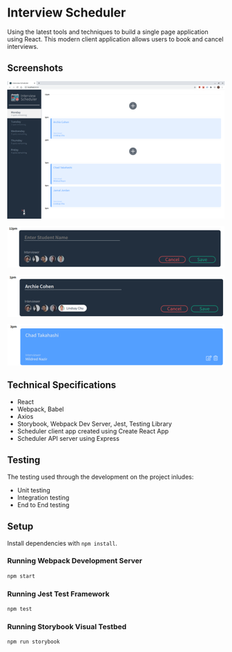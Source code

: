 # Interview Scheduler
  Using the latest tools and techniques to build a single page application using React. This modern client application allows users to book and cancel interviews.

## Screenshots
!["Scheduler Full Page"](https://github.com/ohoktnt/scheduler/blob/master/docs/Scheduler-Full.png?raw=true)

!["Form to book an interview"](https://github.com/ohoktnt/scheduler/blob/master/docs/Scheduler-Form.png?raw=true)

!["Completed form/Edit interview View"](https://github.com/ohoktnt/scheduler/blob/master/docs/Scheduler-EditView.png?raw=true)

!["Hover over booked interview"](https://github.com/ohoktnt/scheduler/blob/master/docs/Scheduler-hover.png?raw=true)

## Technical Specifications
- React
- Webpack, Babel
- Axios
- Storybook, Webpack Dev Server, Jest, Testing Library 
- Scheduler client app created using Create React App
- Scheduler API server using Express

## Testing
  The testing used through the development on the project inludes: 
  - Unit testing 
  - Integration testing
  - End to End testing

## Setup

Install dependencies with `npm install`.

### Running Webpack Development Server

```sh
npm start
```

### Running Jest Test Framework

```sh
npm test
```

### Running Storybook Visual Testbed

```sh
npm run storybook
```
